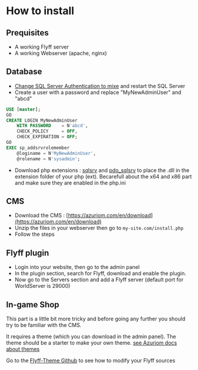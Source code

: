 # How to install

## Prequisites
- A working Flyff server
- A working Webserver (apache, nginx)

## Database
- [Change SQL Server Authentication to mixe](https://www.google.com/search?q=Change+SQL+Server+Authentication+Mode) and restart the SQL Server
- Create a user with a password and replace "MyNewAdminUser" and "abcd"

```sql
USE [master];
GO
CREATE LOGIN MyNewAdminUser 
    WITH PASSWORD    = N'abcd',
    CHECK_POLICY     = OFF,
    CHECK_EXPIRATION = OFF;
GO
EXEC sp_addsrvrolemember 
    @loginame = N'MyNewAdminUser', 
    @rolename = N'sysadmin';
```
- Download php extensions : [sqlsrv](https://pecl.php.net/package/sqlsrv/5.8.1/windows) and [pdo_sqlsrv](https://pecl.php.net/package/pdo_sqlsrv/5.8.1/windows) to place the .dll in the extension folder of your php (ext). Becarefull about the x64 and x86 part and make sure they are enabled in the php.ini

## CMS
- Download the CMS : [https://azuriom.com/en/download](https://azuriom.com/en/download)
- Unzip the files in your webserver then go to `my-site.com/install.php`
- Follow the steps
 
## Flyff plugin
- Login into your website, then go to the admin panel
- In the plugin section, search for Flyff, download and enable the plugin.
- Now go to the Servers section and add a Flyff server (default port for WorldServer is 29000)


## In-game Shop

This part is a little bit more tricky and before going any further you should try to be familiar with the CMS.

It requires a theme (which you can download in the admin panel). The theme should be a starter to make your own theme.
[see Azuriom docs about themes](https://azuriom.com/en/docs/themes)

Go to the [Flyff-Theme Github](https://github.com/AzuriomCommunity/Flyff-Theme/blob/master/README.md) to see how to modify your Flyff sources
